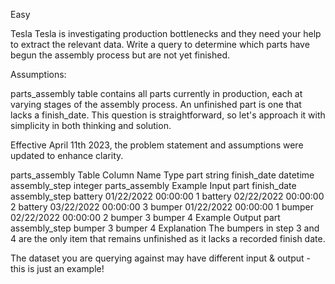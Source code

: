 Easy

Tesla
Tesla is investigating production bottlenecks and they need your help to extract the relevant data. Write a query to determine which parts have begun the assembly process but are not yet finished.

Assumptions:

parts_assembly table contains all parts currently in production, each at varying stages of the assembly process.
An unfinished part is one that lacks a finish_date.
This question is straightforward, so let's approach it with simplicity in both thinking and solution.

Effective April 11th 2023, the problem statement and assumptions were updated to enhance clarity.

parts_assembly Table
Column Name	Type
part	string
finish_date	datetime
assembly_step	integer
parts_assembly Example Input
part	finish_date	assembly_step
battery	01/22/2022 00:00:00	1
battery	02/22/2022 00:00:00	2
battery	03/22/2022 00:00:00	3
bumper	01/22/2022 00:00:00	1
bumper	02/22/2022 00:00:00	2
bumper		3
bumper		4
Example Output
part	assembly_step
bumper	3
bumper	4
Explanation
The bumpers in step 3 and 4 are the only item that remains unfinished as it lacks a recorded finish date.

The dataset you are querying against may have different input & output - this is just an example!